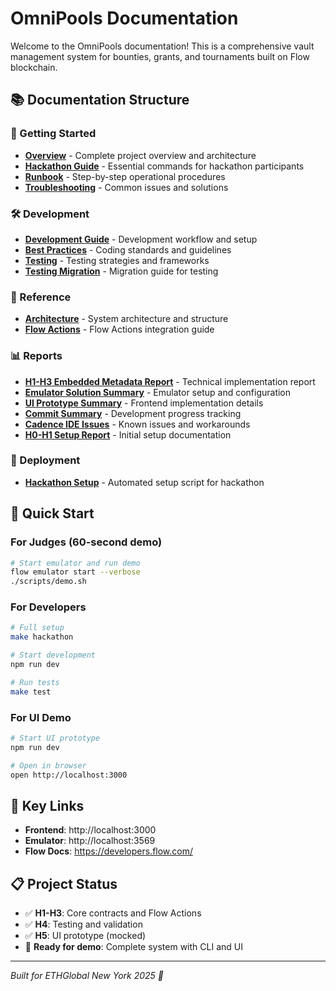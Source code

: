 # OmniPools Documentation

Welcome to the OmniPools documentation! This is a comprehensive vault management system for bounties, grants, and tournaments built on Flow blockchain.

## 📚 Documentation Structure

### 🚀 Getting Started
- **[Overview](guides/overview.md)** - Complete project overview and architecture
- **[Hackathon Guide](guides/hackathon.md)** - Essential commands for hackathon participants
- **[Runbook](guides/runbook.md)** - Step-by-step operational procedures
- **[Troubleshooting](guides/troubleshooting.md)** - Common issues and solutions

### 🛠️ Development
- **[Development Guide](development/guide.md)** - Development workflow and setup
- **[Best Practices](development/best-practices.md)** - Coding standards and guidelines
- **[Testing](development/testing.md)** - Testing strategies and frameworks
- **[Testing Migration](development/testing-migration.md)** - Migration guide for testing

### 📖 Reference
- **[Architecture](reference/architecture.md)** - System architecture and structure
- **[Flow Actions](reference/actions.md)** - Flow Actions integration guide

### 📊 Reports
- **[H1-H3 Embedded Metadata Report](reports/REPORT_H1_H3_EMBEDDED_METADATA.md)** - Technical implementation report
- **[Emulator Solution Summary](reports/EMULATOR_SOLUTION_SUMMARY.md)** - Emulator setup and configuration
- **[UI Prototype Summary](reports/UI_PROTOTYPE_SUMMARY.md)** - Frontend implementation details
- **[Commit Summary](reports/COMMIT_SUMMARY.md)** - Development progress tracking
- **[Cadence IDE Issues](reports/CADENCE_IDE_ISSUES.md)** - Known issues and workarounds
- **[H0-H1 Setup Report](reports/H0_H1_SETUP.md)** - Initial setup documentation

### 🚀 Deployment
- **[Hackathon Setup](deployment/hackathon-setup.sh)** - Automated setup script for hackathon

## 🎯 Quick Start

### For Judges (60-second demo)
```bash
# Start emulator and run demo
flow emulator start --verbose
./scripts/demo.sh
```

### For Developers
```bash
# Full setup
make hackathon

# Start development
npm run dev

# Run tests
make test
```

### For UI Demo
```bash
# Start UI prototype
npm run dev

# Open in browser
open http://localhost:3000
```

## 🔗 Key Links

- **Frontend**: http://localhost:3000
- **Emulator**: http://localhost:3569
- **Flow Docs**: https://developers.flow.com/

## 📋 Project Status

- ✅ **H1-H3**: Core contracts and Flow Actions
- ✅ **H4**: Testing and validation
- ✅ **H5**: UI prototype (mocked)
- 🎯 **Ready for demo**: Complete system with CLI and UI

---

*Built for ETHGlobal New York 2025 🗽* 